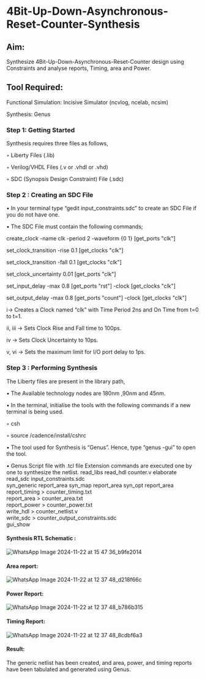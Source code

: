 # 4Bit-Up-Down-Asynchronous-Reset-Counter-Synthesis

## Aim:

Synthesize 4Bit-Up-Down-Asynchronous-Reset-Counter design using Constraints and analyse reports, Timing, area and Power.

## Tool Required:

Functional Simulation: Incisive Simulator (ncvlog, ncelab, ncsim)

Synthesis: Genus

### Step 1: Getting Started

Synthesis requires three files as follows,

◦ Liberty Files (.lib)

◦ Verilog/VHDL Files (.v or .vhdl or .vhd)

◦ SDC (Synopsis Design Constraint) File (.sdc)

 ### Step 2 : Creating an SDC File

•	In your terminal type “gedit input_constraints.sdc” to create an SDC File if you do not have one.

•	The SDC File must contain the following commands;

create_clock -name clk -period 2 -waveform {0 1} [get_ports "clk"]

set_clock_transition -rise 0.1 [get_clocks "clk"]

set_clock_transition -fall 0.1 [get_clocks "clk"]

set_clock_uncertainty 0.01 [get_ports "clk"]

set_input_delay -max 0.8 [get_ports "rst"] -clock [get_clocks "clk"]

set_output_delay -max 0.8 [get_ports "count"] -clock [get_clocks "clk"]

i→ Creates a Clock named “clk” with Time Period 2ns and On Time from t=0 to t=1.

ii, iii → Sets Clock Rise and Fall time to 100ps.

iv → Sets Clock Uncertainty to 10ps.

v, vi → Sets the maximum limit for I/O port delay to 1ps.

### Step 3 : Performing Synthesis

The Liberty files are present in the library path,

• The Available technology nodes are 180nm ,90nm and 45nm.

• In the terminal, initialise the tools with the following commands if a new terminal is being
used.

◦ csh

◦ source /cadence/install/cshrc

• The tool used for Synthesis is “Genus”. Hence, type “genus -gui” to open the tool.

• Genus Script file with .tcl file Extension commands are executed one by one to synthesize the netlist.
          read_libs  <Library Path>
          read_hdl counter.v
          elaborate
          read_sdc input_constraints.sdc 				
          syn_generic
          report_area
          syn_map
          report_area
          syn_opt 
          report_area					
          report_timing > counter_timing.txt			
          report_area > counter_area.txt			
          report_power > counter_power.txt			
          write_hdl > counter_netlist.v 				
          write_sdc > counter_output_constraints.sdc		
          gui_show

#### Synthesis RTL Schematic :
![WhatsApp Image 2024-11-22 at 15 47 36_b9fe2014](https://github.com/user-attachments/assets/7ec95ea7-9422-421d-b5b6-0425c30e23a6)

#### Area report:
![WhatsApp Image 2024-11-22 at 12 37 48_d218f66c](https://github.com/user-attachments/assets/cd6e3aa5-998f-4dd4-9c79-f6fc4e2ab78a)

#### Power Report:
![WhatsApp Image 2024-11-22 at 12 37 48_b786b315](https://github.com/user-attachments/assets/656c39df-ac59-448c-96cc-e44a2322fab2)

#### Timing Report: 
![WhatsApp Image 2024-11-22 at 12 37 48_8cdbf6a3](https://github.com/user-attachments/assets/92d2eb32-fbdb-414a-8986-38b3357a196d)

#### Result: 

The generic netlist has been created, and area, power, and timing reports have been tabulated and generated using Genus.





